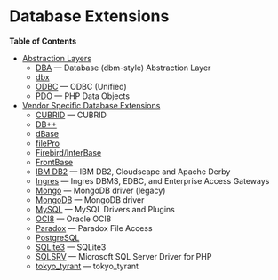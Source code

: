 Database Extensions
===================

**Table of Contents**

-   [Abstraction Layers](/refs/database/abstract.html)
    -   [DBA](/book/dba.html) — Database (dbm-style) Abstraction Layer
    -   [dbx](/book/dbx.html)
    -   [ODBC](/book/uodbc.html) — ODBC (Unified)
    -   [PDO](/book/pdo.html) — PHP Data Objects
-   [Vendor Specific Database Extensions](/refs/database/vendors.html)
    -   [CUBRID](/book/cubrid.html) — CUBRID
    -   [DB++](/book/dbplus.html)
    -   [dBase](/book/dbase.html)
    -   [filePro](/book/filepro.html)
    -   [Firebird/InterBase](/book/ibase.html)
    -   [FrontBase](/book/fbsql.html)
    -   [IBM DB2](/book/ibm-db2.html) — IBM DB2, Cloudscape and Apache
        Derby
    -   [Ingres](/book/ingres.html) — Ingres DBMS, EDBC, and Enterprise
        Access Gateways
    -   [Mongo](/book/mongo.html) — MongoDB driver (legacy)
    -   [MongoDB](/set/mongodb.html) — MongoDB driver
    -   [MySQL](/set/mysqlinfo.html) — MySQL Drivers and Plugins
    -   [OCI8](/book/oci8.html) — Oracle OCI8
    -   [Paradox](/book/paradox.html) — Paradox File Access
    -   [PostgreSQL](/book/pgsql.html)
    -   [SQLite3](/book/sqlite3.html) — SQLite3
    -   [SQLSRV](/book/sqlsrv.html) — Microsoft SQL Server Driver for
        PHP
    -   [tokyo\_tyrant](/book/tokyo-tyrant.html) — tokyo\_tyrant
